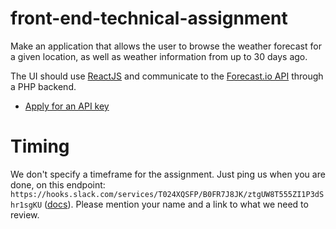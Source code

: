 # front-end-technical-assignment

Make an application that allows the user to browse the weather forecast for a given location, as well as weather information from up to 30 days ago.

The UI should use [ReactJS](https://facebook.github.io/react/) and communicate to the [Forecast.io API](https://developer.forecast.io/docs/v2) through a PHP backend.

- [Apply for an API key](https://developer.forecast.io/register)


# Timing

We don't specify a timeframe for the assignment. Just ping us when you are done, on this endpoint: `https://hooks.slack.com/services/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` ([docs](https://api.slack.com/incoming-webhooks)). Please mention your name and a link to what we need to review.
